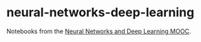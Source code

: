# neural-networks-deep-learning
Notebooks from the [Neural Networks and Deep Learning MOOC](https://www.coursera.org/learn/neural-networks-deep-learning).
